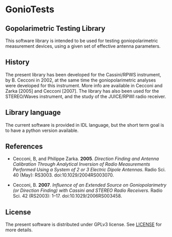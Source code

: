 # GonioTests

## Gopolarimetric Testing Library

This software library is intended to be used for testing goniopolarimetric
measurement devices, using a given set of effective antenna parameters.

## History

The present library has been developed for the Cassini/RPWS instrument, by B. 
Cecconi in 2002, at the same time the goniopolarimetric analyses were developed
for this instrument. More info are available in Cecconi and Zarka [2005] and 
Cecconi [2007]. The library has also been used for the STEREO/Waves instrument, 
and the study of the JUICE/RPWI radio receiver. 

## Library language 

The current software is provided in IDL language, but the short term goal is to 
have a python version available.

## References

* Cecconi, B, and Philippe Zarka. **2005**. *Direction Finding and Antenna 
  Calibration Through Analytical Inversion of Radio Measurements Performed 
  Using a System of 2 or 3 Electric Dipole Antennas*. Radio Sci. 40 (May): 
  RS3003. doi:10.1029/2004RS003070.
  
* Cecconi, B. **2007**. *Influence of an Extended Source on Goniopolarimetry (or 
  Direction Finding) with Cassini and STEREO Radio Receivers*. Radio Sci. 42 
  (RS2003): 1–17. doi:10.1029/2006RS003458.

## License

The present software is distributed under GPLv3 license. See [LICENSE](LICENSE)
for more details.